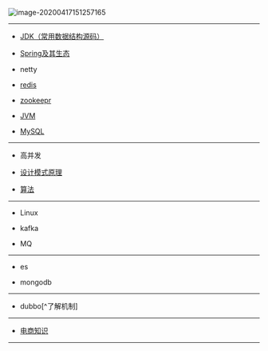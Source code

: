 ![image-20200417151257165](C:\Users\lvyue\AppData\Roaming\Typora\typora-user-images\image-20200417151257165.png)

--------------------------------------------

> 

- <u>JDK（常用数据结构源码）</u>

- <u>Spring及其生态</u>

- netty

- <u>redis</u>

- <u>zookeepr</u>

- <u>JVM</u>

- <u>MySQL</u>

---------------------------------------------

> 

- 高并发

- <u>设计模式原理</u>

- <u>算法</u>

--------------------------------------

> 

* Linux

- kafka

+ MQ

------------------------------------

> 

- es

- mongodb

-------------------------------

- dubbo[^了解机制]

-------------

- <u>电商知识</u>

---

